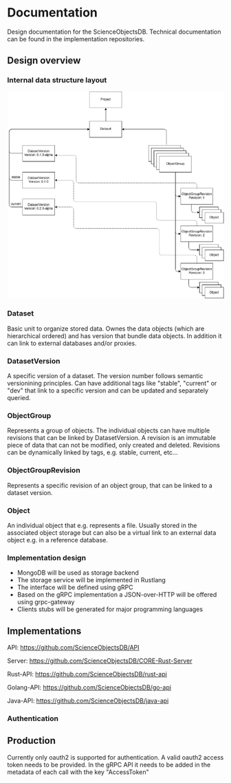 # Documentation
Design documentation for the ScienceObjectsDB. Technical documentation can be found in the implementation repositories.

## Design overview
### Internal data structure layout
![alt text](images/sosDB-schema.png)

### Dataset
Basic unit to organize stored data. Ownes the data objects (which are hierarchical ordered) and has version that bundle data objects. In addition it can link to external databases and/or proxies.

### DatasetVersion
A specific version of a dataset. The version number follows semantic versionining principles. Can have additional tags like "stable", "current" or "dev" that link to a specific version and can be updated and separately queried.

### ObjectGroup
Represents a group of objects. The individual objects can have multiple revisions that can be linked by DatasetVersion. A revision is an immutable piece of data that can not be modified, only created and deleted. Revisions can be dynamically linked by tags, e.g. stable, current, etc...

### ObjectGroupRevision
Represents a specific revision of an object group, that can be linked to a dataset version.

### Object
An individual object that e.g. represents a file. Usually stored in the associated object storage but can also be a virtual link to an external data object e.g. in a reference database.


### Implementation design
* MongoDB will be used as storage backend
* The storage service will be implemented in Rustlang
* The interface will be defined using gRPC
* Based on the gRPC implementation a JSON-over-HTTP will be offered using grpc-gateway
* Clients stubs will be generated for major programming languages

## Implementations
API: https://github.com/ScienceObjectsDB/API

Server: https://github.com/ScienceObjectsDB/CORE-Rust-Server

Rust-API: https://github.com/ScienceObjectsDB/rust-api

Golang-API: https://github.com/ScienceObjectsDB/go-api

Java-API: https://github.com/ScienceObjectsDB/java-api

### Authentication
## Production
Currently only oauth2 is supported for authentication.
A valid oauth2 access token needs to be provided. In the gRPC API it needs to be added in the metadata of each call with the key "AccessToken"